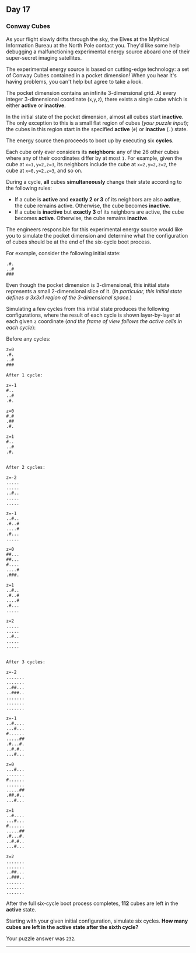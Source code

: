 ## Day 17

### Conway Cubes

As your flight slowly drifts through the sky, the Elves at the Mythical Information Bureau at the North Pole 
contact you. They'd like some help debugging a malfunctioning experimental energy source aboard one of 
their super-secret imaging satellites.

The experimental energy source is based on cutting-edge technology: a set of Conway Cubes contained in 
a pocket dimension! When you hear it's having problems, you can't help but agree to take a look.

The pocket dimension contains an infinite 3-dimensional grid. At every integer 3-dimensional coordinate 
(`x`,`y`,`z`), there exists a single cube which is either **active** or **inactive**.

In the initial state of the pocket dimension, almost all cubes start **inactive**. The only exception to this is a 
small flat region of cubes (_your puzzle input_); the cubes in this region start in the specified **active** (`#`) 
or **inactive** (`.`) state.

The energy source then proceeds to boot up by executing six **cycles**.

Each cube only ever considers its **neighbors**: any of the 26 other cubes where any of their coordinates 
differ by at most `1`. For example, given the cube at `x=1,y=2,z=3`, its neighbors include the cube at 
`x=2,y=2,z=2`, the cube at `x=0,y=2,z=3`, and so on.

During a cycle, **all** cubes **simultaneously** change their state according to the following rules:

- If a cube is **active** and **exactly 2 or 3** of its neighbors are also **active**, the cube remains active. Otherwise, the cube becomes **inactive**.
- If a cube is **inactive** but **exactly 3** of its neighbors are active, the cube becomes **active**. Otherwise, the cube remains **inactive**.

The engineers responsible for this experimental energy source would like you to simulate the pocket dimension 
and determine what the configuration of cubes should be at the end of the six-cycle boot process.

For example, consider the following initial state:

```
.#.
..#
###
```

Even though the pocket dimension is 3-dimensional, this initial state represents a small 2-dimensional slice of it. 
(_In particular, this initial state defines a 3x3x1 region of the 3-dimensional space._)

Simulating a few cycles from this initial state produces the following configurations, where the result of each 
cycle is shown layer-by-layer at each given `z` coordinate (_and the frame of view follows the active cells in each cycle_):

Before any cycles:

```
z=0
.#.
..#
###

After 1 cycle:

z=-1
#..
..#
.#.

z=0
#.#
.##
.#.

z=1
#..
..#
.#.


After 2 cycles:

z=-2
.....
.....
..#..
.....
.....

z=-1
..#..
.#..#
....#
.#...
.....

z=0
##...
##...
#....
....#
.###.

z=1
..#..
.#..#
....#
.#...
.....

z=2
.....
.....
..#..
.....
.....


After 3 cycles:

z=-2
.......
.......
..##...
..###..
.......
.......
.......

z=-1
..#....
...#...
#......
.....##
.#...#.
..#.#..
...#...

z=0
...#...
.......
#......
.......
.....##
.##.#..
...#...

z=1
..#....
...#...
#......
.....##
.#...#.
..#.#..
...#...

z=2
.......
.......
..##...
..###..
.......
.......
.......
```

After the full six-cycle boot process completes, **112** cubes are left in the **active** state.

Starting with your given initial configuration, simulate six cycles. 
**How many cubes are left in the active state after the sixth cycle?**

Your puzzle answer was `232`.

---

